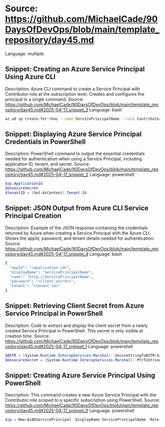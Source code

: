 # Source: https://github.com/MichaelCade/90DaysOfDevOps/blob/main/template_repository/day45.md
Language: multiple

## Snippet: Creating an Azure Service Principal Using Azure CLI
Description: Azure CLI command to create a Service Principal with Contributor role at the subscription level. Creates and configures the principal in a single command.
Source: https://github.com/MichaelCade/90DaysOfDevOps/blob/main/template_repository/day45.md#2025-04-17_snippet_3
Language: bash

```bash
az ad sp create-for-rbac --name ServicePrincipalName --role Contributor --scopes /subscriptions/<subscription-id>
```

## Snippet: Displaying Azure Service Principal Credentials in PowerShell
Description: PowerShell command to output the essential credentials needed for authentication when using a Service Principal, including application ID, tenant, and secret.
Source: https://github.com/MichaelCade/90DaysOfDevOps/blob/main/template_repository/day45.md#2025-04-17_snippet_2
Language: powershell

```powershell
$sp.ApplicationId
$UnsecureSecret
$tenantID = (Get-AzContext).Tenant.Id
```

## Snippet: JSON Output from Azure CLI Service Principal Creation
Description: Example of the JSON response containing the credentials returned by Azure when creating a Service Principal with the Azure CLI. Shows the appId, password, and tenant details needed for authentication.
Source: https://github.com/MichaelCade/90DaysOfDevOps/blob/main/template_repository/day45.md#2025-04-17_snippet_4
Language: bash

```bash
{
  "appId": "<application-id>",
  "displayName": "ServicePrincipalName",
  "name": "http://ServicePrincipalName",
  "password": "<client-secret>",
  "tenant": "<tenant-id>"
}
```

## Snippet: Retrieving Client Secret from Azure Service Principal in PowerShell
Description: Code to extract and display the client secret from a newly created Service Principal in PowerShell. This secret is only visible at creation time.
Source: https://github.com/MichaelCade/90DaysOfDevOps/blob/main/template_repository/day45.md#2025-04-17_snippet_1
Language: powershell

```powershell
$BSTR = [System.Runtime.InteropServices.Marshal]::SecureStringToBSTR($sp.Secret)
$UnsecureSecret = [System.Runtime.InteropServices.Marshal]::PtrToStringAuto($BSTR)
```

## Snippet: Creating Azure Service Principal Using PowerShell
Description: This command creates a new Azure Service Principal with the Contributor role scoped to a specific subscription using PowerShell.
Source: https://github.com/MichaelCade/90DaysOfDevOps/blob/main/template_repository/day45.md#2025-04-17_snippet_0
Language: powershell

```powershell
$sp = New-AzADServicePrincipal -DisplayName ServicePrincipalName -Role Contributor -Scope "/subscriptions/<Subscription-Id>"
```